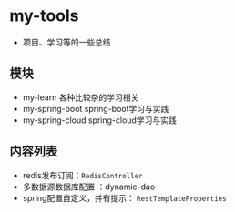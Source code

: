 # my-tools
* 项目、学习等的一些总结

## 模块
* my-learn 各种比较杂的学习相关
* my-spring-boot spring-boot学习与实践
* my-spring-cloud spring-cloud学习与实践

## 内容列表

* redis发布订阅：```RedisController```
* 多数据源数据库配置 ：dynamic-dao
* spring配置自定义，并有提示： ```RestTemplateProperties```
